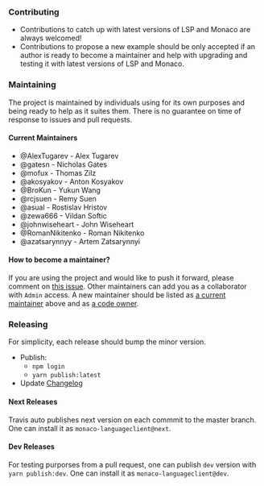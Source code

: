 ### Contributing

- Contributions to catch up with latest versions of LSP and Monaco are always welcomed!
- Contributions to propose a new example should be only accepted if an author is ready to become a maintainer
and help with upgrading and testing it with latest versions of LSP and Monaco.

### Maintaining

The project is maintained by individuals using for its own purposes and being ready to help as it suites them.
There is no guarantee on time of response to issues and pull requests.

#### Current Maintainers

- @AlexTugarev - Alex Tugarev
- @gatesn - Nicholas Gates
- @mofux - Thomas Zilz
- @akosyakov - Anton Kosyakov
- @BroKun - Yukun Wang
- @rcjsuen - Remy Suen
- @asual - Rostislav Hristov
- @zewa666 - Vildan Softic
- @johnwiseheart - John Wiseheart
- @RomanNikitenko - Roman Nikitenko
- @azatsarynnyy - Artem Zatsarynnyi

#### How to become a maintainer?

If you are using the project and would like to push it forward, please comment on [this issue](https://github.com/TypeFox/monaco-languageclient/issues/164).
Other maintainers can add you as a collaborator with `Admin` access.
A new maintainer should be listed as [a current maintainer](#current-maintainers) above and as [a code owner](.github/CODEOWNERS).

### Releasing

For simplicity, each release should bump the minor version.

- Publish:
  - `npm login`
  - `yarn publish:latest`
- Update [Changelog](./CHANGELOG.md)

#### Next Releases

Travis auto publishes next version on each commmit to the master branch. One can install it as `monaco-languageclient@next`.

#### Dev Releases

For testing purporses from a pull request, one can publish `dev` version with `yarn publish:dev`. One can install it as `monaco-languageclient@dev`.
